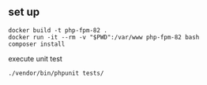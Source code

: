## set up
```
docker build -t php-fpm-82 .
docker run -it --rm -v "$PWD":/var/www php-fpm-82 bash
composer install 
```

execute unit test
```
./vendor/bin/phpunit tests/
```